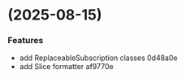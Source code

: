 #  (2025-08-15)


### Features

* add ReplaceableSubscription classes 0d48a0e
* add Slice formatter af9770e



